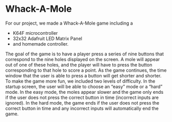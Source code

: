 # Whack-A-Mole
 For our project, we made a Whack-A-Mole game including a
  - K64F microcontroller
  - 32x32 Adafruit LED Matrix Panel
  - and homemade controller. 
  
The goal of the game is to have a player press a series of nine buttons that correspond to the nine holes displayed on the screen. A mole will appear out of one of these holes, and the player will have to press the button corresponding to that hole to score a point. As the game continues, the time window that the user is able to press a button will get shorter and shorter. To make the game more fun, we included two levels of difficulty. In the startup screen, the user will be able to choose an “easy” mode or a “hard” mode. In the easy mode, the moles appear slower and the game only ends if the user does not press the correct button in time (incorrect inputs are ignored). In the hard mode, the game ends if the user does not press the correct button in time and any incorrect inputs will automatically end the game.
